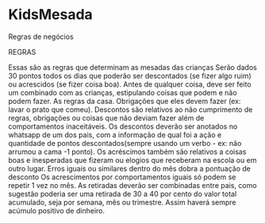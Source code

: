 # KidsMesada

Regras de negócios

REGRAS

Essas são as regras que determinam as mesadas das crianças
Serão dados 30 pontos todos os dias que poderão ser descontados (se fizer algo ruim) ou acrescidos (se fizer coisa boa).
Antes de qualquer coisa, deve ser feito um combinado com as crianças, estipulando coisas que podem e não podem fazer. As regras da casa. Obrigações que eles devem fazer (ex: lavar o prato que comeu).
Descontos são relativos ao não cumprimento de regras, obrigações ou coisas que não deviam fazer além de comportamentos inaceitáveis.
Os descontos deverão ser anotados no whatsapp de um dos pais, com a informação de  qual foi a ação e quantidade de pontos descontados(sempre usando um verbo - ex: não arrumou a cama -1 ponto).
Os acréscimos também são relativos a coisas boas e inesperadas que fizeram ou elogios que receberam na escola ou em outro lugar.
Erros iguais ou similares dentro do mês dobra a pontuação de desconto
Os acrescimentos por comportamentos iguais só podem se repetir 1 vez no mês.
As retiradas deverão ser combinadas entre pais, como sugestão poderia ser uma retirada de 30 a 40 por cento do valor total acumulado, seja por semana, mês ou trimestre. Assim haverá sempre acúmulo positivo de dinheiro.
